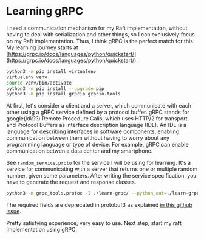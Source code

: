 # Learning gRPC

I need a communication mechanism for my Raft implementation, without having to deal with serialization and other things, so I can exclusively focus on my Raft implementation.
Thus, I think gRPC is the perfect match for this. My learning journey starts at [https://grpc.io/docs/languages/python/quickstart/](https://grpc.io/docs/languages/python/quickstart/).

```bash
python3 -m pip install virtualenv
virtualenv venv
source venv/bin/activate
python3 -m pip install --upgrade pip
python3 -m pip install grpcio grpcio-tools
```

At first, let's consider a client and a server, which communicate with each other using a gRPC service defined by a protocol buffer. gRPC stands for google(idk??) Remote Procedure Calls, which uses HTTP/2 for transport and Protocol Buffers as interface description language (IDL). An IDL is a language for describing interfaces in software components, enabling communication between them without having to worry about any programming language or type of device. For example, gRPC can enable communication betwen a data center and my smartphone.

See `random_service.proto` for the service I will be using for learning. It's a service for communicating with a server that returns one or multiple random number, given some parameters. After writing the service specification, you have to generate the request and response classes.

```bash
python3 -m grpc_tools.protoc -I ./learn-grpc/ --python_out=./learn-grpc/ --pyi_out=./learn-grpc/ --grpc_python_out=./learn-grpc/ ./learn-grpc/random_service.proto
```

The required fields are deprecated in protobuf3 as explained [in this github issue](https://github.com/protocolbuffers/protobuf/issues/2497).

Pretty satisfying experience, very easy to use.
Next step, start my raft implementation using gRPC.

